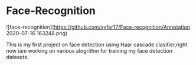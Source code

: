 # Face-Recognition

![face-recognition](https://github.com/xyfer17/Face-recognition/Annotation 2020-07-16 163248.png)

This is my first project on face detection using Haar cascade clasifier,right now iam working on various alogrithm for training my face detection datasets.
